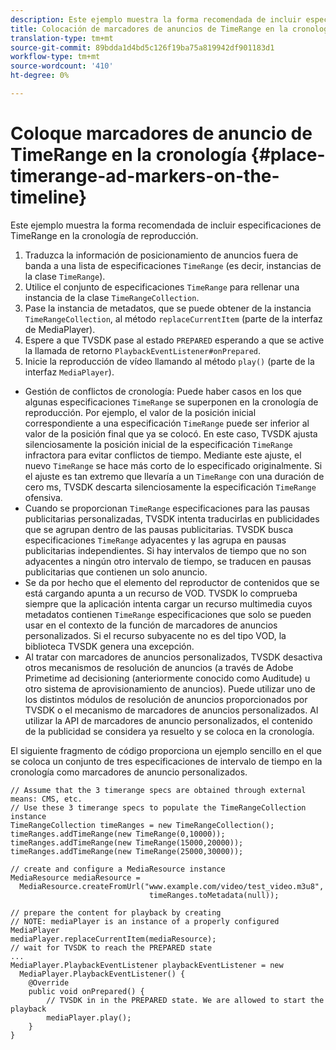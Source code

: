 ```yaml
---
description: Este ejemplo muestra la forma recomendada de incluir especificaciones de TimeRange en la cronología de reproducción.
title: Colocación de marcadores de anuncios de TimeRange en la cronología
translation-type: tm+mt
source-git-commit: 89bdda1d4bd5c126f19ba75a819942df901183d1
workflow-type: tm+mt
source-wordcount: '410'
ht-degree: 0%

---
```



# Coloque marcadores de anuncio de TimeRange en la cronología {#place-timerange-ad-markers-on-the-timeline}

Este ejemplo muestra la forma recomendada de incluir especificaciones de TimeRange en la cronología de reproducción.

1. Traduzca la información de posicionamiento de anuncios fuera de banda a una lista de especificaciones `TimeRange` (es decir, instancias de la clase `TimeRange`).
1. Utilice el conjunto de especificaciones `TimeRange` para rellenar una instancia de la clase `TimeRangeCollection`.
1. Pase la instancia de metadatos, que se puede obtener de la instancia `TimeRangeCollection`, al método `replaceCurrentItem` (parte de la interfaz de MediaPlayer).
1. Espere a que TVSDK pase al estado `PREPARED` esperando a que se active la llamada de retorno `PlaybackEventListener#onPrepared`.
1. Inicie la reproducción de vídeo llamando al método `play()` (parte de la interfaz `MediaPlayer`).

* Gestión de conflictos de cronología: Puede haber casos en los que algunas especificaciones `TimeRange` se superponen en la cronología de reproducción. Por ejemplo, el valor de la posición inicial correspondiente a una especificación `TimeRange` puede ser inferior al valor de la posición final que ya se colocó. En este caso, TVSDK ajusta silenciosamente la posición inicial de la especificación `TimeRange` infractora para evitar conflictos de tiempo. Mediante este ajuste, el nuevo `TimeRange` se hace más corto de lo especificado originalmente. Si el ajuste es tan extremo que llevaría a un `TimeRange` con una duración de cero ms, TVSDK descarta silenciosamente la especificación `TimeRange` ofensiva.
* Cuando se proporcionan `TimeRange` especificaciones para las pausas publicitarias personalizadas, TVSDK intenta traducirlas en publicidades que se agrupan dentro de las pausas publicitarias. TVSDK busca especificaciones `TimeRange` adyacentes y las agrupa en pausas publicitarias independientes. Si hay intervalos de tiempo que no son adyacentes a ningún otro intervalo de tiempo, se traducen en pausas publicitarias que contienen un solo anuncio.
* Se da por hecho que el elemento del reproductor de contenidos que se está cargando apunta a un recurso de VOD. TVSDK lo comprueba siempre que la aplicación intenta cargar un recurso multimedia cuyos metadatos contienen `TimeRange` especificaciones que solo se pueden usar en el contexto de la función de marcadores de anuncios personalizados. Si el recurso subyacente no es del tipo VOD, la biblioteca TVSDK genera una excepción.
* Al tratar con marcadores de anuncios personalizados, TVSDK desactiva otros mecanismos de resolución de anuncios (a través de Adobe Primetime ad decisioning (anteriormente conocido como Auditude) u otro sistema de aprovisionamiento de anuncios). Puede utilizar uno de los distintos módulos de resolución de anuncios proporcionados por TVSDK o el mecanismo de marcadores de anuncios personalizados. Al utilizar la API de marcadores de anuncio personalizados, el contenido de la publicidad se considera ya resuelto y se coloca en la cronología.

El siguiente fragmento de código proporciona un ejemplo sencillo en el que se coloca un conjunto de tres especificaciones de intervalo de tiempo en la cronología como marcadores de anuncio personalizados.

```java>
// Assume that the 3 timerange specs are obtained through external means: CMS, etc. 
// Use these 3 timerange specs to populate the TimeRangeCollection instance 
TimeRangeCollection timeRanges = new TimeRangeCollection();  
timeRanges.addTimeRange(new TimeRange(0,10000)); 
timeRanges.addTimeRange(new TimeRange(15000,20000)); 
timeRanges.addTimeRange(new TimeRange(25000,30000)); 
 
// create and configure a MediaResource instance 
MediaResource mediaResource =  
  MediaResource.createFromUrl("www.example.com/video/test_video.m3u8",  
                               timeRanges.toMetadata(null)); 
 
// prepare the content for playback by creating 
// NOTE: mediaPlayer is an instance of a properly configured MediaPlayer  
mediaPlayer.replaceCurrentItem(mediaResource); 
// wait for TVSDK to reach the PREPARED state 
... 
MediaPlayer.PlaybackEventListener playbackEventListener = new 
  MediaPlayer.PlaybackEventListener() { 
    @Override 
    public void onPrepared() { 
        // TVSDK in in the PREPARED state. We are allowed to start the playback  
        mediaPlayer.play(); 
    } 
} 
```
